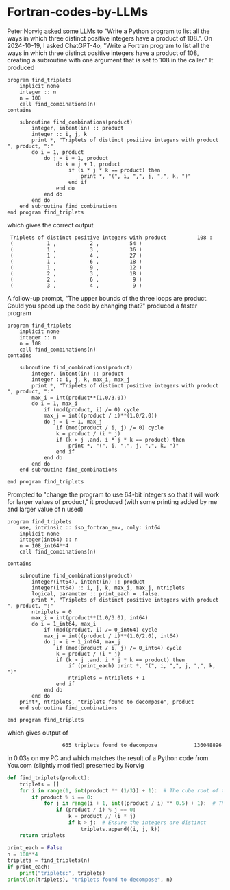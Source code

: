 # Fortran-codes-by-LLMs
Peter Norvig [asked some LLMs](https://github.com/norvig/pytudes/blob/main/ipynb/Triplets.ipynb) to "Write a Python program to list all the ways in which three distinct positive integers have a product of 108.". On 2024-10-19, I asked ChatGPT-4o, "Write a Fortran program to list all the ways in which three distinct positive integers have a product of 108, creating a subroutine with one argument that is set to 108 in the caller." It produced

```Fortran
program find_triplets
    implicit none
    integer :: n
    n = 108
    call find_combinations(n)
contains

    subroutine find_combinations(product)
        integer, intent(in) :: product
        integer :: i, j, k
        print *, "Triplets of distinct positive integers with product ", product, ":"
        do i = 1, product
            do j = i + 1, product
                do k = j + 1, product
                    if (i * j * k == product) then
                        print *, "(", i, ",", j, ",", k, ")"
                    end if
                end do
            end do
        end do
    end subroutine find_combinations
end program find_triplets
```
which gives the correct output
```
 Triplets of distinct positive integers with product          108 :
 (           1 ,           2 ,          54 )
 (           1 ,           3 ,          36 )
 (           1 ,           4 ,          27 )
 (           1 ,           6 ,          18 )
 (           1 ,           9 ,          12 )
 (           2 ,           3 ,          18 )
 (           2 ,           6 ,           9 )
 (           3 ,           4 ,           9 )
```
A follow-up prompt, "The upper bounds of the three loops are product. Could you speed up the code by changing that?" produced a
faster program
```Fortran
program find_triplets
    implicit none
    integer :: n
    n = 108
    call find_combinations(n)
contains

    subroutine find_combinations(product)
        integer, intent(in) :: product
        integer :: i, j, k, max_i, max_j
        print *, "Triplets of distinct positive integers with product ", product, ":"
        max_i = int(product**(1.0/3.0))
        do i = 1, max_i
            if (mod(product, i) /= 0) cycle
            max_j = int((product / i)**(1.0/2.0))
            do j = i + 1, max_j
                if (mod(product / i, j) /= 0) cycle
                k = product / (i * j)
                if (k > j .and. i * j * k == product) then
                    print *, "(", i, ",", j, ",", k, ")"
                end if
            end do
        end do
    end subroutine find_combinations

end program find_triplets
```
Prompted to "change the program to use 64-bit integers so that it will work for larger values of product," it produced (with some printing added by me and larger value of n used)

```Fortran
program find_triplets
    use, intrinsic :: iso_fortran_env, only: int64
    implicit none
    integer(int64) :: n
    n = 108_int64**4
    call find_combinations(n)

contains

    subroutine find_combinations(product)
        integer(int64), intent(in) :: product
        integer(int64) :: i, j, k, max_i, max_j, ntriplets
        logical, parameter :: print_each = .false.
        print *, "Triplets of distinct positive integers with product ", product, ":"
        ntriplets = 0
        max_i = int(product**(1.0/3.0), int64)
        do i = 1_int64, max_i
            if (mod(product, i) /= 0_int64) cycle
            max_j = int((product / i)**(1.0/2.0), int64)
            do j = i + 1_int64, max_j
                if (mod(product / i, j) /= 0_int64) cycle
                k = product / (i * j)
                if (k > j .and. i * j * k == product) then
                    if (print_each) print *, "(", i, ",", j, ",", k, ")"
                    ntriplets = ntriplets + 1
                end if
            end do
        end do
    print*, ntriplets, "triplets found to decompose", product
    end subroutine find_combinations

end program find_triplets
```
which gives output of
```
                  665 triplets found to decompose            136048896
```
in 0.03s on my PC and which matches the result of a Python code from You.com (slightly modified) presented by Norvig
```Python
def find_triplets(product):
    triplets = []
    for i in range(1, int(product ** (1/3)) + 1):  # The cube root of the product is the maximum possible value for i
        if product % i == 0:
            for j in range(i + 1, int((product / i) ** 0.5) + 1):  # The square root of the product divided by i is the maximum possible value for j
                if (product / i) % j == 0:
                    k = product // (i * j)
                    if k > j:  # Ensure the integers are distinct
                        triplets.append((i, j, k))
    return triplets

print_each = False
n = 108**4
triplets = find_triplets(n)
if print_each:
    print("triplets:", triplets)
print(len(triplets), "triplets found to decompose", n)
```
